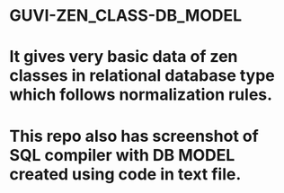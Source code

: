 # GUVI-ZEN_CLASS-DB_MODEL

# It gives very basic data of zen classes in relational database type which follows normalization rules.
# This repo also has screenshot of SQL compiler with DB MODEL created using code in text file.
